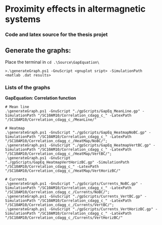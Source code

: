 # Proximity effects in altermagnetic systems
### Code and latex source for the thesis projet

## Generate the graphs:
Place the terminal in `cd .\Source\GapEquation\`

    >.\generateGraph.ps1 -GnuScript <gnuplot sript> -SimulationPath <matlab .dat results>

### Lists of the graphs

**GapEquation: Correlation function**

    # Mean line
    .\generateGraph.ps1 -GnuScript "./gpScripts/GapEq_MeanLine.gp" -SimulationPath "/SC10AM10/Correlation_cdagg_c_" -LatexPath "/SC10AM10/Correlation_cdagg_c_/MeanLine/"

    # Heatmap
    .\generateGraph.ps1 -GnuScript "./gpScripts/GapEq_HeatmapNoBC.gp" -SimulationPath "/SC10AM10/Correlation_cdagg_c_" -LatexPath "/SC10AM10/Correlation_cdagg_c_/HeatMap/NoBC/";
    .\generateGraph.ps1 -GnuScript "./gpScripts/GapEq_HeatmapVertBC.gp" -SimulationPath "/SC10AM10/Correlation_cdagg_c_" -LatexPath "/SC10AM10/Correlation_cdagg_c_/HeatMap/VertBC/";
    .\generateGraph.ps1 -GnuScript "./gpScripts/GapEq_HeatmapVertHorizBC.gp" -SimulationPath "/SC10AM10/Correlation_cdagg_c_" -LatexPath "/SC10AM10/Correlation_cdagg_c_/HeatMap/VertHorizBC/"

    # Currents
    .\generateGraph.ps1 -GnuScript "./gpScripts/Currents_NoBC.gp" -SimulationPath "/SC10AM10/Correlation_cdagg_c_" -LatexPath "/SC10AM10/Correlation_cdagg_c_/Currents/NoBC/";
    .\generateGraph.ps1 -GnuScript "./gpScripts/Currents_VertBC.gp" -SimulationPath "/SC10AM10/Correlation_cdagg_c_" -LatexPath "/SC10AM10/Correlation_cdagg_c_/Currents/VertBC/";
    .\generateGraph.ps1 -GnuScript "./gpScripts/Currents_VertHorizBC.gp" -SimulationPath "/SC10AM10/Correlation_cdagg_c_" -LatexPath "/SC10AM10/Correlation_cdagg_c_/Currents/VertHorizBC/"

